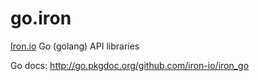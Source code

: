 go.iron
=======

[Iron.io](http://www.iron.io) Go (golang) API libraries

Go docs: http://go.pkgdoc.org/github.com/iron-io/iron_go

